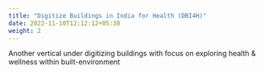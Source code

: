 ```yaml
---
title: "Digitize Buildings in India for Health (DBI4H)"
date: 2022-11-10T12:12:12+05:30
weight: 2
---
```


Another vertical under digitizing buildings with focus on exploring health & wellness within built-environment

